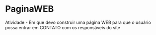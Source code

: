 # PaginaWEB
Atividade - Em que devo construir uma página WEB para que o usuário possa entrar em CONTATO com os responsáveis do site
